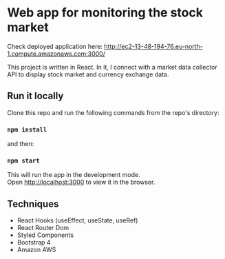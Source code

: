 # Web app for monitoring the stock market

Check deployed application here: http://ec2-13-48-194-76.eu-north-1.compute.amazonaws.com:3000/

This project is written in React. In it, I connect with a market data collector API to display stock market and currency exchange data.

## Run it locally

Clone this repo and run the following commands from the repo's directory:

### `npm install`

and then:

### `npm start`

This will run the app in the development mode.\
Open [http://localhost:3000](http://localhost:3000) to view it in the browser.

## Techniques

- React Hooks (useEffect, useState, useRef)
- React Router Dom
- Styled Components
- Bootstrap 4
- Amazon AWS
